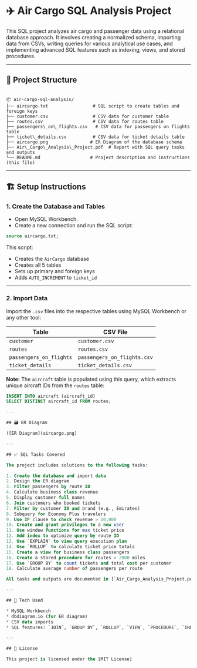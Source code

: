# ✈️ Air Cargo SQL Analysis Project

This SQL project analyzes air cargo and passenger data using a relational database approach. It involves creating a normalized schema, importing data from CSVs, writing queries for various analytical use cases, and implementing advanced SQL features such as indexing, views, and stored procedures.

---

## 📁 Project Structure

```

📦 air-cargo-sql-analysis/
├── aircargo.txt                 # SQL script to create tables and foreign keys
├── customer.csv                 # CSV data for customer table
├── routes.csv                   # CSV data for routes table
├── passengers\_on\_flights.csv   # CSV data for passengers on flights table
├── ticket\_details.csv          # CSV data for ticket details table
├── aircargo.png                # ER Diagram of the database schema
├── Air\_Cargo\_Analysis\_Project.pdf  # Report with SQL query tasks and outputs
└── README.md                   # Project description and instructions (this file)

````

---

## 🏗️ Setup Instructions

### 1. Create the Database and Tables

- Open MySQL Workbench.
- Create a new connection and run the SQL script:

```sql
source aircargo.txt;
````

This script:

* Creates the `AirCargo` database
* Creates all 5 tables
* Sets up primary and foreign keys
* Adds `AUTO_INCREMENT` to `ticket_id`

---

### 2. Import Data

Import the `.csv` files into the respective tables using MySQL Workbench or any other tool:

| Table                   | CSV File                    |
| ----------------------- | --------------------------- |
| `customer`              | `customer.csv`              |
| `routes`                | `routes.csv`                |
| `passengers_on_flights` | `passengers_on_flights.csv` |
| `ticket_details`        | `ticket_details.csv`        |

**Note:** The `aircraft` table is populated using this query, which extracts unique aircraft IDs from the `routes` table:

```sql
INSERT INTO aircraft (aircraft_id)
SELECT DISTINCT aircraft_id FROM routes;

---

## 🗃️ ER Diagram

![ER Diagram](aircargo.png)

---

## ✅ SQL Tasks Covered

The project includes solutions to the following tasks:

1. Create the database and import data
2. Design the ER diagram
3. Filter passengers by route ID
4. Calculate business class revenue
5. Display customer full names
6. Join customers who booked tickets
7. Filter by customer ID and brand (e.g., Emirates)
8. Subquery for Economy Plus travelers
9. Use IF clause to check revenue > 10,000
10. Create and grant privileges to a new user
11. Use window functions for max ticket price
12. Add index to optimize query by route ID
13. Use `EXPLAIN` to view query execution plan
14. Use `ROLLUP` to calculate ticket price totals
15. Create a view for business class passengers
16. Create a stored procedure for routes > 2000 miles
17. Use `GROUP BY` to count tickets and total cost per customer
18. Calculate average number of passengers per route

All tasks and outputs are documented in [`Air_Cargo_Analysis_Project.pdf`](Air_Cargo_Analysis_Project.pdf).

---

## 🧠 Tech Used

* MySQL Workbench
* dbdiagram.io (for ER diagram)
* CSV data imports
* SQL features: `JOIN`, `GROUP BY`, `ROLLUP`, `VIEW`, `PROCEDURE`, `INDEX`, `EXPLAIN`, `GRANT`, `REVOKE`

---

## 📄 License

This project is licensed under the [MIT License]
